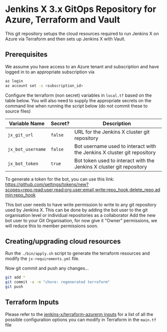# Jenkins X 3.x GitOps Repository for Azure, Terraform and Vault

This git repository setups the cloud resources required to run Jenkins X on Azure via Terraform and then sets up Jenkins X with Vault.

## Prerequisites

We assume you have access to an Azure tenant and subscription and have logged in to an appropriate subscription via

```sh
az login
az account set -s <subscription_id>
```

Configure the terraform (non secret) variables in `local.tf` based on the table below. You will also need to supply the appropriate secrets
on the command line when running the script below (do not commit these to source files)

| Variable Name | Secret? | Description |
|------|-----|--------|
| `jx_git_url` | `false` | URL for the Jenkins X cluster git repository
| `jx_bot_username` | `false` | Bot username used to interact with the Jenkins X cluster git repository
| `jx_bot_token` | `true` | Bot token used to interact with the Jenkins X cluster git repository

To generate a token for the bot, you can use this link: https://github.com/settings/tokens/new?scopes=repo,read:user,read:org,user:email,write:repo_hook,delete_repo,admin:repo_hook

This bot user needs to have write permission to write to any git repository used by Jenkins X. This can be done by adding the bot user to the git organisation level or individual repositories as a collaborator Add the new bot user to your Git Organisation, for now give it "Owner" permissions, we will reduce this to member permissions soon.

## Creating/upgrading cloud resources

Run the `./bin/apply.sh` script to generate the terraform resources and modify the `jx-requirements.yml` file.

Now git commit and push any changes...

```bash 
git add *
git commit -a -m "chore: regenerated terraform"
git push
```

## Terraform Inputs

Please refer to the [jenkins-x/terraform-azurerm inputs](https://github.com/jenkins-x/terraform-azurerm-jx#inputs) for a list of all the possible configuration options you can modify in Terraform in the `main.tf` file
